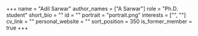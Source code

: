 +++
name = "Adil Sarwar"
author_names = ["A Sarwar"]
role = "Ph.D. student"
short_bio = ""
id = ""
portrait = "portrait.png"
interests = ["", ""]
cv_link = ""
personal_website = ""
sort_position = 350
is_former_member = true
+++

